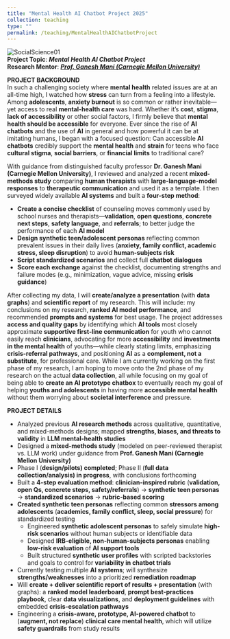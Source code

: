 ```yaml
---
title: "Mental Health AI Chatbot Project 2025"
collection: teaching
type: ""
permalink: /teaching/MentalHealthAIChatbotProject
---
```

![SocialScience01](https://www.tiffu.ca/images/ai1.png)
<br>**Project Topic**: <i>**Mental Health AI Chatbot Project**</i>
<br>**Research Mentor**: <i><u>**Prof. Ganesh Mani (Carnegie Mellon University)**</u></i>

**PROJECT BACKGROUND**
<br>In such a challenging society where **mental health** related issues are at an all-time high, I watched how **stress** can turn from a feeling into a lifestyle. Among **adolescents**, **anxiety burnout** is so common or rather inevitable—yet access to real **mental-health care** was hard. Whether it’s **cost**, **stigma**, **lack of accessibility** or other social factors, I firmly believe that **mental health should be accessible** for everyone. Ever since the rise of **AI chatbots** and the use of **AI** in general and how powerful it can be at imitating humans, I began with a focused question: Can accessible **AI chatbots** credibly support the **mental health** and **strain** for teens who face **cultural stigma**, **social barriers**, or **financial limits** to traditional care?

With guidance from distinguished faculty professor **Dr. Ganesh Mani (Carnegie Mellon University)**, I reviewed and analyzed a recent **mixed-methods study** comparing **human therapists** with **large-language-model responses** to **therapeutic communication** and used it as a template. I then surveyed widely available **AI systems** and built a **four-step method**:

* **Create a concise checklist** of counseling moves commonly used by school nurses and therapists—**validation**, **open questions**, **concrete next steps**, **safety language**, and **referrals**; to better judge the performance of each **AI model**
* **Design synthetic teen/adolescent personas** reflecting common prevalent issues in their daily lives (**anxiety, family conflict, academic stress, sleep disruption**) to avoid **human-subjects risk**
* **Script standardized scenarios** and collect full **chatbot dialogues**
* **Score each exchange** against the checklist, documenting strengths and failure modes (e.g., minimization, vague advice, missing **crisis guidance**)

After collecting my data, I will **create/analyze a presentation** (with **data graphs**) and **scientific report** of my research. This will include: my conclusions on my research, **ranked AI model performance**, and recommended **prompts and systems** for best usage. The project addresses **access and quality gaps** by identifying which **AI tools** most closely approximate **supportive first-line communication** for youth who cannot easily reach **clinicians**, advocating for more **accessibility** and **investments in the mental health** of youths—while clearly stating limits, emphasizing **crisis-referral pathways**, and positioning **AI** as a **complement, not a substitute**, for professional care. While I am currently working on the first phase of my research, I am hoping to move onto the 2nd phase of my research on the actual **data collection**, all while focusing on my goal of being able to **create an AI prototype chatbox** to eventually reach my goal of helping **youths and adolescents** in having more **accessible mental health** without them worrying about **societal interference** and pressure.

**PROJECT DETAILS**
* Analyzed previous **AI research methods** across qualitative, quantitative, and mixed-methods designs; mapped **strengths, biases, and threats to validity** in **LLM mental-health studies**
* Designed a **mixed-methods study** (modeled on peer-reviewed therapist vs. LLM work) under guidance from **Prof. Ganesh Mani (Carnegie Mellon University)**
* Phase I (**design/pilots) completed**; Phase II (**full data collection/analysis) in progress**, with conclusions forthcoming
* Built a **4-step evaluation method**: **clinician-inspired rubric** (**validation, open Qs, concrete steps, safety/referrals**) → **synthetic teen personas** → **standardized scenarios** → **rubric-based scoring**
* **Created synthetic teen personas** reflecting common **stressors among adolescents** (**academics, family conflict, sleep, social pressure**) for standardized testing
  * Engineered **synthetic adolescent personas** to safely simulate **high-risk scenarios** without human subjects or identifiable data
  * Designed **IRB-eligible, non-human-subjects personas** enabling **low-risk evaluation** of **AI support tools**
  * Built structured **synthetic user profiles** with scripted backstories and goals to control for **variability in chatbot trials**
* Currently testing multiple **AI systems**; will synthesize **strengths/weaknesses** into a prioritized **remediation roadmap**
* Will **create + deliver scientific report of results + presentation** (with graphs): a **ranked model leaderboard**, **prompt best-practices playbook**, clear **data visualizations**, and **deployment guidelines** with embedded **crisis-escalation pathways**
* Engineering a **crisis-aware, prototype, AI-powered chatbot** to (**augment, not replace**) **clinical care mental health**, which will utilize **safety guardrails** from study results











